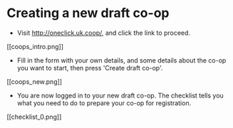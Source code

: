 # Creating a new draft co-op

* Visit http://oneclick.uk.coop/, and click the link to proceed.

[[coops_intro.png]]

* Fill in the form with your own details, and some details about the co-op you want to start, then press 'Create draft co-op'.

[[coops_new.png]]

* You are now logged in to your new draft co-op. The checklist tells you what you need to do to prepare your co-op for registration.

[[checklist_0.png]]